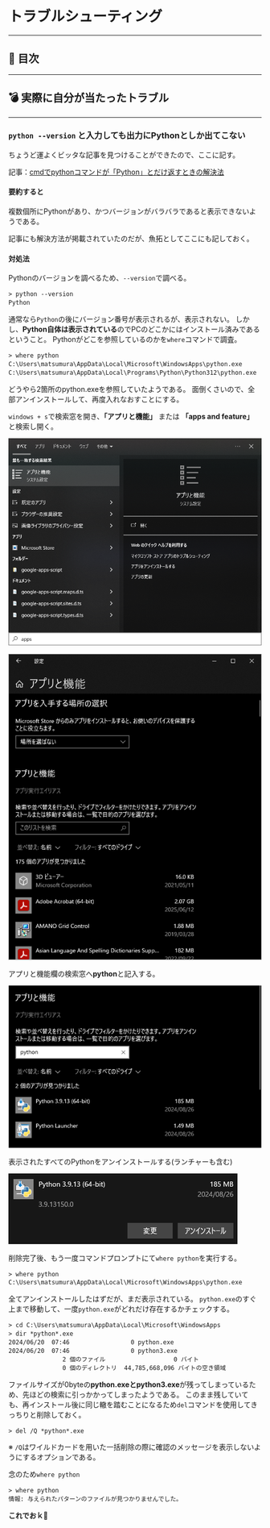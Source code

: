 # トラブルシューティング

---

## 👀 目次

---

## 💣 実際に自分が当たったトラブル

---

### `python --version` と入力しても出力に**Python**としか出てこない

ちょうど運よくビッタな記事を見つけることができたので、ここに記す。

記事：[cmdでpythonコマンドが「Python」とだけ返すときの解決法](https://note.com/qk01yasu/n/n5c81d4706f91)

#### 要約すると
複数個所にPythonがあり、かつバージョンがバラバラであると表示できないようである。

記事にも解決方法が掲載されていたのだが、魚拓としてここにも記しておく。

#### 対処法

Pythonのバージョンを調べるため、`--version`で調べる。
```txt
> python --version
Python
```

通常なら`Python`の後にバージョン番号が表示されるが、表示されない。
しかし、**Python自体は表示されている**のでPCのどこかにはインストール済みであるということ。
Pythonがどこを参照しているのかを`where`コマンドで調査。

```txt
> where python
C:\Users\matsumura\AppData\Local\Microsoft\WindowsApps\python.exe
C:\Users\matsumura\AppData\Local\Programs\Python\Python312\python.exe
```

どうやら2箇所のpython.exeを参照していたようである。
面倒くさいので、全部アンインストールして、再度入れなおすことにする。

`windows + s`で検索窓を開き、**「アプリと機能」** または **「apps and feature」** と検索し開く。

![アプリと機能 検索](../../img/python/python_trbl-shooting_search-result_apps-and-feature.png)

![アプリと機能 ウィンドウ](../../img/python/python_trbl-shooting_window_apps-and-feature.png)

アプリと機能欄の検索窓へ**python**と記入する。

![Pythonで検索](../../img/python/python_trbl-shooting_window_search-python_apps-and-feature.png)

表示されたすべてのPythonをアンインストールする(ランチャーも含む)

![](../../img/python/python_trbl-shooting_window_search-python_show-uninstall_apps-and-feature.png)

削除完了後、もう一度コマンドプロンプトにて`where python`を実行する。

```txt
> where python
C:\Users\matsumura\AppData\Local\Microsoft\WindowsApps\python.exe
```
全てアンインストールしたはずだが、まだ表示されている。
`python.exe`のすぐ上まで移動して、一度`python.exe`がどれだけ存在するかチェックする。

```txt
> cd C:\Users\matsumura\AppData\Local\Microsoft\WindowsApps
> dir *python*.exe
2024/06/20  07:46                 0 python.exe
2024/06/20  07:46                 0 python3.exe
               2 個のファイル                   0 バイト
               0 個のディレクトリ  44,785,668,096 バイトの空き領域
```

ファイルサイズが0byteの**python.exeとpython3.exe**が残ってしまっているため、先ほどの検索に引っかかってしまったようである。
このまま残していても、再インストール後に同じ轍を踏むことになるため`del`コマンドを使用してきっちりと削除しておく。

```txt
> del /Q *python*.exe
```

※ `/Q`はワイルドカードを用いた一括削除の際に確認のメッセージを表示しないようにするオプションである。

念のため`where python`
```txt
> where python
情報: 与えられたパターンのファイルが見つかりませんでした。
```

**これでおｋ🎉**
